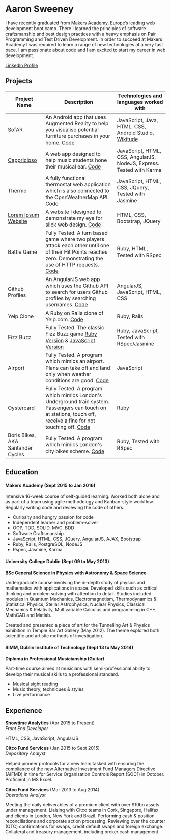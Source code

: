 Aaron Sweeney
=============



I have recently graduated from [Makers Academy](http://www.makersacademy.com/), Europe’s leading web development boot camp. There I learned the principles of software craftsmanship and best design practices with a heavy emphasis on Pair Programming and Test Driven Development. In order to succeed at Makers Academy I was required to learn a range of new technologies at a very fast pace. I am passionate about code and I am excited to start my career in web development.

[LinkedIn Profile](https://ie.linkedin.com/in/aaron-sweeney-33440467)




## Projects

|Project Name | Description | Technologies and languages worked with |
|-------------|-------------|-------------|
|SofAR|An Android app that uses Augmented Reality to help you visualise potential furniture purchases in your home. [Code](https://github.com/djtango/furniture-app)|JavaScript, Java, HTML, CSS, Android Studio, [Wikitude](http://www.wikitude.com/)|
|[Cappricioso](https://capriccioso.herokuapp.com/)|A web app designed to help music students hone their musical ear. [Code](https://github.com/djtango/capriccioso)|JavaScript, HTML, CSS, AngularJS, NodeJS, Express. Tested with Karma|
|Thermo|A fully functional thermostat web application which is also connected to the OpenWeatherMap API. [Code](https://github.com/asweeney41/thermo)|JavaScript, HTML, CSS, JQuery, Tested with Jasmine|
|[Lorem Ipsum Website](http://aaron-lorem-ipsum.herokuapp.com/)|A website I designed to demonstrate my eye for slick web design. [Code](https://github.com/asweeney41/website)|HTML, CSS, Bootstrap, JQuery|
|Battle Game| Fully Tested. A turn based game where two players attack each other until one of their Hit Points reaches zero. Demonstrating the use of HTTP requests. [Code](https://github.com/asweeney41/Battle_3)| Ruby, HTML, Tested with RSpec|
|Github Profiles| An AngularJS web app which uses the Github API to search for users Github profiles by searching usernames. [Code](https://github.com/asweeney41/github_profiles)|AngularJS, JavaScript, HTML, CSS|
|Yelp Clone| A Ruby on Rails clone of Yelp.com. [Code](https://github.com/asweeney41/yelp-clone-challenge)|Ruby, Rails|
|Fizz Buzz| Fully Tested. The classic Fizz Buzz game [Ruby Version](https://github.com/asweeney41/fizzbuzz) & [JavaScript Version](https://github.com/asweeney41/javabuzz)| Ruby, JavaScript, Tested with RSpec/Jasmine|
|Airport| Fully Tested. A program which mimics an airport. Plans can take off and land only when weather conditions are good. [Code](https://github.com/asweeney41/airportjs)| JavaScript|
|Oystercard| Fully Tested. A program which mimics London's Underground train system. Passengers can touch on at stations, touch off, receive a fine for not touching off. [Code](https://github.com/asweeney41/oystercard)| Ruby|
|Boris Bikes, AKA Santander Cycles| Fully Tested. A program which mimics London's city bikes scheme. [Code](https://github.com/asweeney41/boris-bikes)| Ruby, Tested with RSpec|



## Education

#### Makers Academy (Sept 2015 to Jan 2016)

Intensive 16-week course of self-guided learning. Worked both alone and as part of a team using agile methodology and Kanban-style workflow. Regularly writing code and reviewing the code of others.

- Curiosity and hungry passion for code
- Independent learner and problem-solver
- OOP, TDD, SOLID, MVC, BDD
- Software Craftsmanship
- JavaScript, HTML, CSS, JQuery, AngularJS, AJAX, Bootstrap
- Ruby, Rails, PostgreSQL, NodeJS
- Rspec, Jasmine, Karma

#### University College Dublin (Sept 09 to May 2013)

**BSc General Science in Physics with Astronomy & Space Science**

Undergraduate course involving the in-depth study of physics and mathematics with applications in space. Developed skills such as critical thinking and problem solving with attention to detail. Studies included modules in Quantum Mechanics, Electromagnetism, Thermodynamics & Statistical Physics, Stellar Astrophysics, Nuclear Physics, Classical Mechanics & Relativity, Multivariable Calculus and programming in C++, MathCAD and Matlab.

Created and presented a piece of art for the Tunnelling Art & Physics exhibition in Temple Bar Art Gallery (May 2012). The theme explored both scientific and artistic methods of investigation.

#### BIMM, Dublin Institute of Technology (Sept 13 to May 2014)

**Diploma in Professional Musicianship (Guitar)**

Part-time course aimed at musicians with semi-professional ability to develop their musical skills to a professional standard.

- Musical sight reading
- Music theory, techniques & styles
- Live performance



## Experience

**Showtime Analytics** (Apr 2015 to Present)    
*Front End Developer*  

HTML, CSS, JavaScript, AngularJS.

**Citco Fund Services** (Jan 2015 to Sept 2015)    
*Depositary Analyst*  

Helped pioneer protocols for a new team tasked with ensuring the compliance of the new Alternative Investment Fund Managers Directive (AIFMD) in time for Service Organisation Controls Report (SOC1) in October. Proficient in MS Excel.

**Citco Fund Services** (Mar 2013 to Aug 2014)   
*Operations Analyst*  

Meeting the daily deliverables of a premium client with over $10bn assets under management. Liaising with Citco teams in Cork, Singapore, Halifax and clients in London, New York and Brazil. Performing cash & position reconciliations and corporate action processing. Reviewing over the counter (OTC) confirmations for swaps, credit default swaps and foreign exchange. Collateral and treasury management, including broker cash management.
